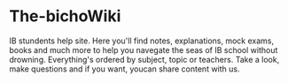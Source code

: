 # The-bichoWiki
IB stundents help site. Here you'll find notes, explanations, mock exams, books and much more to help you navegate the seas of IB school without drowning. Everything's ordered by subject, topic or teachers. Take a look, make questions and if you want, youcan share content with us.
